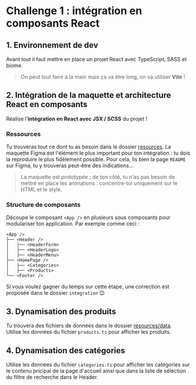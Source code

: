 # Challenge 1 : intégration en composants React

## 1. Environnement de dev

Avant tout il faut mettre en place un projet React avec TypeScript, SASS et biome.

> On peut tout faire à la main mais ça va être long, on va utiliser **Vite** !

## 2. Intégration de la maquette et architecture React en composants

Réalise l'**intégration en React avec JSX / SCSS** du projet !

### Ressources

Tu trouveras tout ce dont tu as besoin dans le dossier [resources](./resources/).
La maquette Figma est l'élément le plus important pour ton intégration : tu dois la reproduire le plus fidèlement possible.
Pour cela, lis bien la page `README` sur Figma, tu y trouveras peut-être des indications…

> La maquette est prototypée ; de ton côté, tu n'as pas besoin de mettre en place
> les animations : concentre-toi uniquement sur le HTML et le style.

### Structure de composants

Découpe le composant `<App />` en plusieurs sous composants pour modulariser ton application.
Par exemple comme ceci :

```text
<App />
├── <Header />
│   ├── <HeaderForm>
│   ├── <HeaderLogo>
│   ├── <HeaderMenu>
├── <HomePage />
│   ├── <Categories>
│   ├── <Products>
└── <Footer />
```

Si vous voulez gagner du temps sur cette étape, une correction est proposée dans le dossier `integration` 😉

## 3. Dynamisation des produits

Tu trouvera des fichiers de données dans le dossier [resources/data](./resources/data/).  
Utilise les données du fichier `products.ts` pour afficher les produits.

## 4. Dynamisation des catégories

Utilise les données du fichier `categories.ts` pour afficher les catégories sur le contenu pricipal de la page d'accueil ainsi que dans la liste de sélection du filtre de recherche dans le Header.
